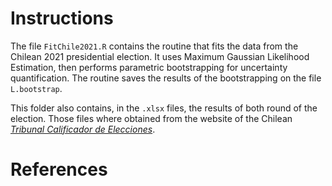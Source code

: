 # Instructions

The file `FitChile2021.R` contains the routine that fits the data from the Chilean 2021 presidential election. It uses Maximum Gaussian Likelihood Estimation, then performs parametric bootstrapping for uncertainty quantification. The routine saves the results of the bootstrapping on the file `L.bootstrap`.

This folder also contains, in the `.xlsx` files, the results of both round of the election. Those files where obtained from the website of the Chilean [_Tribunal Calificador de Elecciones_](https://tribunalcalificador.cl/resultados_de_elecciones/).

# References

